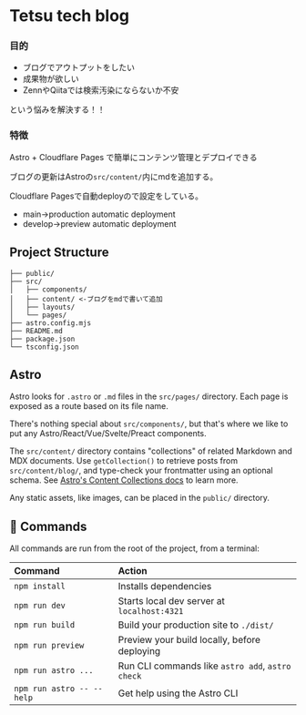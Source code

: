 # Tetsu tech blog

### 目的

- ブログでアウトプットをしたい
- 成果物が欲しい
- ZennやQiitaでは検索汚染にならないか不安

という悩みを解決する！！

### 特徴

Astro + Cloudflare Pages で簡単にコンテンツ管理とデプロイできる

ブログの更新はAstroの`src/content/`内にmdを追加する。

Cloudflare Pagesで自動deployので設定をしている。

- main->production automatic deployment
- develop->preview automatic deployment



##  Project Structure

```text
├── public/
├── src/
│   ├── components/
│   ├── content/ <-ブログをmdで書いて追加
│   ├── layouts/
│   └── pages/
├── astro.config.mjs
├── README.md
├── package.json
└── tsconfig.json
```


## Astro

Astro looks for `.astro` or `.md` files in the `src/pages/` directory. Each page is exposed as a route based on its file name.

There's nothing special about `src/components/`, but that's where we like to put any Astro/React/Vue/Svelte/Preact components.

The `src/content/` directory contains "collections" of related Markdown and MDX documents. Use `getCollection()` to retrieve posts from `src/content/blog/`, and type-check your frontmatter using an optional schema. See [Astro's Content Collections docs](https://docs.astro.build/en/guides/content-collections/) to learn more.

Any static assets, like images, can be placed in the `public/` directory.

## 🧞 Commands

All commands are run from the root of the project, from a terminal:

| Command                   | Action                                           |
| :------------------------ | :----------------------------------------------- |
| `npm install`             | Installs dependencies                            |
| `npm run dev`             | Starts local dev server at `localhost:4321`      |
| `npm run build`           | Build your production site to `./dist/`          |
| `npm run preview`         | Preview your build locally, before deploying     |
| `npm run astro ...`       | Run CLI commands like `astro add`, `astro check` |
| `npm run astro -- --help` | Get help using the Astro CLI                     |


